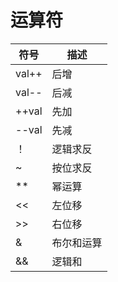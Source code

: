 # 运算符
| 符号  | 描述       |
| ----- | ---------- |
| val++ | 后增       |
| val-- | 后减       |
| ++val | 先加       |
| --val | 先减       |
| ！    | 逻辑求反   |
| \~    | 按位求反   |
| \*\*  | 幂运算     |
| <<    | 左位移     |
| >>    | 右位移     |
| &     | 布尔和运算 |
| &&    | 逻辑和     |